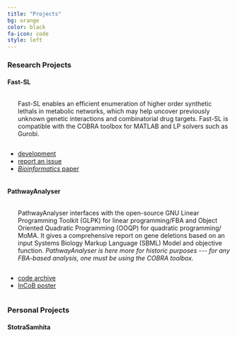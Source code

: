 ```yaml
---
title: "Projects"
bg: orange
color: black
fa-icon: code
style: left
---
```


### Research Projects

<h4>Fast-SL</h4>
<div class="container">
<div class="row">
  <div class="column halfx">
<ul> Fast-SL enables an efficient enumeration of higher order synthetic 
lethals in metabolic networks, which may help uncover previously unknown 
genetic interactions and combinatorial drug targets. Fast-SL is compatible 
with the COBRA toolbox for MATLAB and LP solvers such as Gurobi.</ul>
  </div>
  <div class="column halfx">
<ul class="fa-ul">
<li><i class="fa-li fa fa-github text-black"></i><a href="https://github.com/RamanLab/FastSL">development</a></li>
<li><i class="fa-li fa fa-bug text-black"></i><a href="https://github.com/RamanLab/FastSL/issues">report an issue</a></li>
<li><i class="fa-li fa fa-file-text-o text-black"></i><a href="http://dx.doi.org/10.1093/bioinformatics/btv352"><em>Bioinformatics</em> paper</a></li>
</ul>
  </div>
</div>
</div>

<h4>PathwayAnalyser</h4>
<div class="container">
<div class="row">
  <div class="column halfx">
<ul>PathwayAnalyser interfaces with the open-source GNU Linear Programming
 Toolkit (GLPK) for linear programming/FBA and Object Oriented Quadratic
  Programming (OOQP) for quadratic programming/ MoMA. It gives a comprehensive 
  report on gene deletions based on an input Systems Biology Markup Language 
  (SBML) Model and objective function. <em>PathwayAnalyser is here
  more for historic purposes --- for any FBA-based analysis, one must be using
  the COBRA toolbox.</em></ul>
  </div>
  <div class="column halfx">
<ul class="fa-ul">
<li><i class="fa-li fa fa-github text-black"></i><a href="https://github.com/PathwayAnalyser">code archive</a></li>
<li><i class="fa-li fa fa-file-text-o text-black"></i><a href="http://dx.doi.org/10.1038/npre.2008.1868.1">InCoB poster</a></li>
</ul>
  </div>
</div>
</div>




### Personal Projects

<h4>StotraSamhita</h4>


